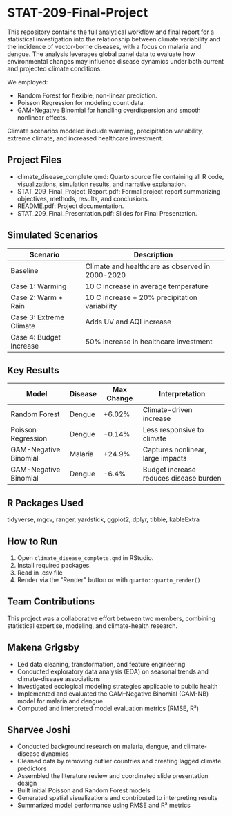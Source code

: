 # STAT-209-Final-Project
This repository contains the full analytical workflow and final report for a statistical investigation into the relationship between climate variability and the incidence of vector-borne diseases, with a focus on malaria and dengue. The analysis leverages global panel data to evaluate how environmental changes may influence disease dynamics under both current and projected climate conditions.

We employed:
- Random Forest for flexible, non-linear prediction.
- Poisson Regression for modeling count data.
- GAM-Negative Binomial for handling overdispersion and smooth nonlinear effects.
  
Climate scenarios modeled include warming, precipitation variability, extreme climate, and increased healthcare
investment.

Project Files
-------------
- climate_disease_complete.qmd: Quarto source file containing all R code, visualizations, simulation results, and
narrative explanation.
- STAT_209_Final_Project_Report.pdf: Formal project report summarizing objectives, methods, results, and
conclusions.
- README.pdf: Project documentation.
- STAT_209_Final_Presentation.pdf: Slides for Final Presentation.

Simulated Scenarios
-------------------
Scenario | Description
----------------------|---------------------------------------------
Baseline | Climate and healthcare as observed in 2000-2020
Case 1: Warming | 10 C increase in average temperature
Case 2: Warm + Rain | 10 C increase + 20% precipitation variability
Case 3: Extreme Climate| Adds UV and AQI increase
Case 4: Budget Increase| 50% increase in healthcare investment

Key Results
-----------
Model | Disease | Max Change | Interpretation
----------------------|---------|------------|----------------------------------------
Random Forest | Dengue | +6.02% | Climate-driven increase
Poisson Regression | Dengue | -0.14% | Less responsive to climate
GAM-Negative Binomial | Malaria | +24.9% | Captures nonlinear, large impacts
GAM-Negative Binomial | Dengue | -6.4% | Budget increase reduces disease burden

R Packages Used
---------------
tidyverse, mgcv, ranger, yardstick, ggplot2, dplyr, tibble, kableExtra

How to Run
----------
1. Open `climate_disease_complete.qmd` in RStudio.
2. Install required packages.
3. Read in .csv file
4. Render via the "Render" button or with `quarto::quarto_render()`

Team Contributions
-------------------
This project was a collaborative effort between two members, combining statistical expertise, modeling, and climate-health research.

Makena Grigsby
-------------------
- Led data cleaning, transformation, and feature engineering
- Conducted exploratory data analysis (EDA) on seasonal trends and climate–disease associations
- Investigated ecological modeling strategies applicable to public health
- Implemented and evaluated the GAM–Negative Binomial (GAM-NB) model for malaria and dengue
- Computed and interpreted model evaluation metrics (RMSE, R²)

Sharvee Joshi
-------------------
- Conducted background research on malaria, dengue, and climate-disease dynamics
- Cleaned data by removing outlier countries and creating lagged climate predictors
- Assembled the literature review and coordinated slide presentation design
- Built initial Poisson and Random Forest models
- Generated spatial visualizations and contributed to interpreting results
- Summarized model performance using RMSE and R² metrics
